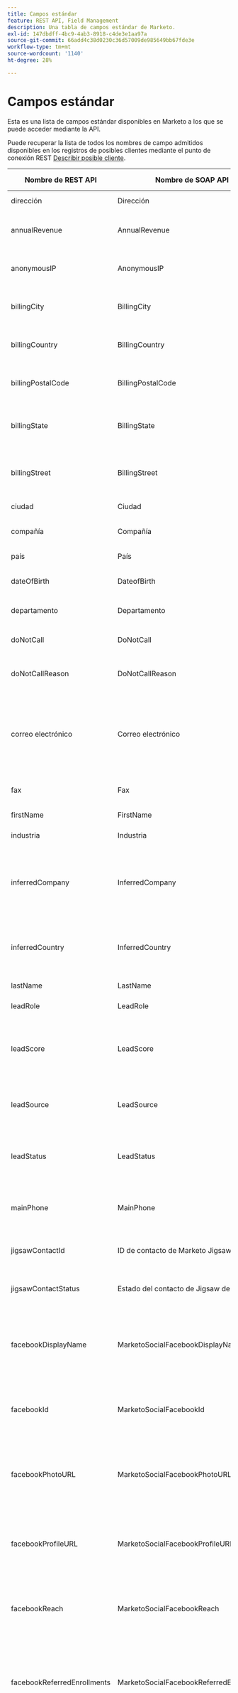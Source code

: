 ```yaml
---
title: Campos estándar
feature: REST API, Field Management
description: Una tabla de campos estándar de Marketo.
exl-id: 147dbdff-4bc9-4ab3-8918-c4de3e1aa97a
source-git-commit: 66add4c38d0230c36d57009de985649bb67fde3e
workflow-type: tm+mt
source-wordcount: '1140'
ht-degree: 28%

---
```


# Campos estándar

Esta es una lista de campos estándar disponibles en Marketo a los que se puede acceder mediante la API.

Puede recuperar la lista de todos los nombres de campo admitidos disponibles en los registros de posibles clientes mediante el punto de conexión REST [Describir posible cliente](https://developer.adobe.com/marketo-apis/api/mapi/).

| Nombre de REST API | Nombre de SOAP API | Etiqueta descriptiva | Descripción |
| --- | --- | --- | --- |
| dirección | Dirección | Dirección | Dirección del posible cliente |
| annualRevenue | AnnualRevenue | Ingresos anuales | Ingresos anuales de la empresa del posible cliente |
| anonymousIP | AnonymousIP | IP anónima | Dirección IP de la primera visita web del posible cliente registrada |
| billingCity | BillingCity | Ciudad de facturación | Ciudad de la dirección de facturación del posible cliente |
| billingCountry | BillingCountry | País de facturación | País de la dirección de facturación del posible cliente |
| billingPostalCode | BillingPostalCode | Código postal de facturación | Código postal de la dirección de facturación del posible cliente |
| billingState | BillingState | Estado de facturación | Estado o provincia de la dirección de facturación del posible cliente |
| billingStreet | BillingStreet | Dirección de facturación | Dirección de la calle de facturación de la compañía del posible cliente |
| ciudad | Ciudad | Ciudad | Ciudad del posible cliente |
| compañía | Compañía | Nombre de la empresa | Nombre de la empresa del posible cliente |
| país | País | País | País del posible cliente |
| dateOfBirth | DateofBirth | Fecha de nacimiento | Fecha de nacimiento del posible cliente |
| departamento | Departamento | Departamento | El departamento del jefe en su compañía |
| doNotCall | DoNotCall | No llamar | Preferencia de no llamar del posible cliente |
| doNotCallReason | DoNotCallReason | Razón por la que no se debe llamar | Explicación de la preferencia de no llamar del posible cliente |
| correo electrónico | Correo electrónico | Correo electrónico | Dirección de correo electrónico del posible cliente. Campo de clave estándar de Marketo para registros de posibles clientes |
| fax | Fax | Número de fax | Número de fax del posible cliente |
| firstName | FirstName | Nombre | Nombre del posible cliente |
| industria | Industria | Industria | Sector del posible cliente |
| inferredCompany | InferredCompany | Compañía inferida | Nombre de la compañía deducido por la búsqueda inversa de IP de la primera visita web del posible cliente registrada |
| inferredCountry | InferredCountry | País inferido | País deducido por la búsqueda inversa de IP de la primera visita web del posible cliente registrada |
| lastName | LastName | Apellido | Apellido del posible cliente |
| leadRole | LeadRole | Función | El papel del líder en su compañía |
| leadScore | LeadScore | Puntaje del lead | Puntuación total otorgada al posible cliente mediante campañas y programas de puntuación |
| leadSource | LeadSource | Origen del lead | Campo que registra la fuente de la que se originó el posible cliente |
| leadStatus | LeadStatus | Estado del lead | Campo que registra el estado actual de marketing/ventas del posible cliente |
| mainPhone | MainPhone | Teléfono principal: | Número de teléfono principal de la compañía del posible cliente |
| jigsawContactId | ID de contacto de Marketo Jigsaw | Identificación de Data.com de Marketo | ID de Data.com del posible cliente, si está disponible |
| jigsawContactStatus | Estado del contacto de Jigsaw de Marketo | Estado de Data.com de Marketo | Estado de Data.com del posible cliente si está disponible |
| facebookDisplayName | MarketoSocialFacebookDisplayName | Nombre de Marketo Social para mostrar en Facebook | Nombre para mostrar de Facebook del posible cliente. Sistema rellenado durante el inicio de sesión social |
| facebookId | MarketoSocialFacebookId | Identificación de Marketo Social en Facebook | ID de Facebook del posible cliente. Sistema rellenado durante el inicio de sesión social |
| facebookPhotoURL | MarketoSocialFacebookPhotoURL | URL de imagen de Marketo Social para Facebook | URL de la foto del perfil de Facebook del posible cliente. Sistema rellenado durante el inicio de sesión social |
| facebookProfileURL | MarketoSocialFacebookProfileURL | URL de perfil de Marketo Social en Facebook | URL del perfil de Facebook del posible cliente. Sistema rellenado durante el inicio de sesión social |
| facebookReach | MarketoSocialFacebookReach | Alcance de Marketo Social en Facebook | El alcance Facebook del posible cliente. Sistema rellenado durante el inicio de sesión social |
| facebookReferredEnrollments | MarketoSocialFacebookReferredEnrollments | Ins. ref. desde Facebook de Marketo Social | Número de inscripciones conducidas atribuidas al posible cliente mediante Facebook. Sistema gestionado |
| facebookReferredVisits | MarketoSocialFacebookReferredVisits | Visitas referidas desde Facebook de Marketo Social | Número de visitas conducidas atribuidas al posible cliente mediante Facebook. Sistema gestionado |
| género | MarketoSocialGender | Sexo de Marketo Social | Sexo del posible cliente. Sistema rellenado durante el inicio de sesión social |
| lastReferredEnrollment | MarketoSocialLastReferredEnrollment | Última inscripción referida desde Marketo Social | Fecha de la última remisión completada. Sistema gestionado |
| lastReferredVisit | MarketoSocialLastReferredVisit | Última visita referida desde  Marketo Social | Fecha de la última visita conducida. Sistema gestionado |
| linkedInDisplayName | MarketoSocialLinkedInDisplayName | Nombre de Marketo Social para mostrar en LinkedIn | Nombre para mostrar de LinkedIn del posible cliente. Sistema rellenado durante el inicio de sesión social |
| linkedInId | MarketoSocialLinkedInId | Identificación de Marketo Social en LinkedIn | ID de LinkedIn del posible cliente. Sistema rellenado durante el inicio de sesión social |
| linkedInPhotoURL | MarketoSocialLinkedInPhotoURL | URL de imagen de Marketo Social para LinkedIn | URL de la foto de LinkedIn del posible cliente. Sistema rellenado durante el inicio de sesión social |
| linkedInProfileURL | MarketoSocialLinkedInProfileURL | URL de perfil de Marketo Social en LinkedIn | Perfil de LinkedIn del posible cliente. Sistema rellenado durante el inicio de sesión social |
| linkedInReach | MarketoSocialLinkedInReach | Alcance de Marketo Social en LinkedIn | Alcance de LinkedIn del posible cliente. Sistema rellenado durante el inicio de sesión social |
| linkedInReferredEnrollments | MarketoSocialLinkedInReferredEnrollments | Ins. ref. desde  LinkedIn de Marketo Social | Número de inscripciones conducidas atribuidas al posible cliente mediante LinkedIn. Sistema gestionado |
| linkedInReferredVisits | MarketoSocialLinkedInReferredVisits | Visitas referidas desde LinkedIn de Marketo Social | Número de visitas conducidas atribuidas al posible cliente mediante LinkedIn. Sistema gestionado |
| syndicationId |  - | Identificación de distribución de Marketo Social | ID social de Marketo interno del posible cliente. Sistema gestionado |
| totalReferredEnrollments | MarketoSocialTotalReferredEnrollments | Inscripciones referidas totales de Marketo Social | Número total de inscripciones de recomendación completadas atribuidas al posible cliente |
| totalReferredVisits | MarketoSocialTotalReferredVisits | Visitas referidas totales de Marketo Social | Número total de visitas conducidas atribuidas al posible cliente |
| twitterDisplayName | MarketoSocialTwitterDisplayName | Nombre de Marketo Social para mostrar en Twitter | Nombre para mostrar del Twitter del posible cliente. Sistema rellenado durante el inicio de sesión social |
| twitterId | MarketoSocialTwitterId | Identificación de Marketo Social en Twitter | ID de Twitter del posible cliente. Sistema rellenado durante el inicio de sesión social |
| twitterPhotoURL | MarketoSocialTwitterPhotoURL | URL de imagen de Marketo Social para Twitter | URL de la foto Twitter del posible cliente. Sistema rellenado durante el inicio de sesión social |
| twitterProfileURL | MarketoSocialTwitterProfileURL | URL de perfil de Marketo Social en Twitter | URL del perfil de Twitter del posible cliente. Sistema rellenado durante el inicio de sesión social |
| twitterReach | MarketoSocialTwitterReach | Alcance de Marketo Social en Twitter | Alcance del Twitter del plomo. Sistema rellenado durante el inicio de sesión social |
| twitterReferredEnrollments | MarketoSocialTwitterReferredEnrollments | Ins. ref. desde Twitter de Marketo Social | Número de inscripciones conducidas atribuidas al posible cliente mediante el Twitter. Sistema gestionado |
| twitterReferredVisits | MarketoSocialTwitterReferredVisits | Visitas referidas desde Twitter de Marketo Social | Número de visitas conducidas atribuidas al posible cliente mediante Twitter. Sistema gestionado |
| middleName | MiddleName | Segundo nombre | Segundo nombre del posible cliente |
| mobilePhone | MobilePhone | Número de teléfono móvil | Número de teléfono móvil del posible cliente |
| numberOfEmployees | NumberOfEmployees | Cantidad de empleados | Número de empleados de la compañía del posible cliente |
| teléfono | Teléfono | Número de teléfono | Número de teléfono del posible cliente |
| postalCode | PostalCode | Código postal | Código postal del posible cliente |
| clasificación | Calificación | Calificación de lead | Calificación de marketing/ventas del posible cliente |
| salutación | Saludo | Saludo | Saludo preferido del jefe, es decir, señor, señorita... etc. |
| sicCode | SICCode | Código SIC | Código de clasificación industrial estándar de la compañía del posible cliente |
| sitio | Sitio | Sitio |  |
| state | Estado | Estado | Estado del posible cliente |
| title | Título | Cargo | Puesto de responsable |
| cancelado | Suscripción cancelada | Suscripción cancelada | Estado de cancelación de suscripción del correo electrónico del posible cliente. Administrado parcialmente por el sistema. Evitará la recepción de correos electrónicos no operativos si se establece en true. |
| unsuscribedReason | UnsubscribedReason | Razón de la cancelación de la suscripción | Razón de la cancelación de la suscripción del posible cliente. Administrado parcialmente por el sistema. Se rellena con información de correo electrónico si el posible cliente ha cancelado la suscripción directamente desde un correo electrónico de Marketo. |
| sitio web | Sitio web | Sitio web | URL del sitio web de la compañía del posible cliente |
| createdAt |  - | Creado en | Hora a la que se creó inicialmente el registro de posibles clientes. Sistema gestionado |
| updatedAt |  - | Actualizado en | La última vez que se actualizó el registro de posibles clientes. Sistema gestionado |
| emailInvalid |  - | Email no válido | Estado de correo electrónico no válido. Todos los correos electrónicos a la dirección se bloquearán si se establece en true. Las devoluciones que indiquen que el correo electrónico no es válido establecen automáticamente este campo como verdadero. |
| emailInvalidCause |  - | Causa de email no válido | Causa del estado no válido del correo electrónico. El mensaje de rechazo instigador se registrará en este campo cuando el correo electrónico no válido se establezca en verdadero. |
| inferredCity |  - | Ciudad inferida | Ciudad del posible cliente deducida por la búsqueda inversa de IP de la primera visita web del posible cliente registrada. |
| inferredMetropolitanArea |  - | Área metropolitana inferida | Área metropolitana del posible cliente deducida por la búsqueda inversa de IP de la primera visita web del posible cliente registrada. |
| inferredPhoneAreaCode |  - | Código de área telefónico inferido | Código de área del teléfono del posible cliente deducido por la búsqueda inversa de IP de la primera visita web del posible cliente registrada. |
| inferredPostalCode |  - | Código postal inferido | Código postal del posible cliente deducido por la búsqueda inversa de IP de la primera visita web del posible cliente registrada. |
| inferredStateRegion |  - | Región del estado inferida | Región de estado del posible cliente deducida por la búsqueda inversa de IP de la primera visita web del posible cliente registrada. |
| isAnonymous |  - | Es anónimo | Estado anónimo del registro de posibles clientes. Sistema gestionado. |
| prioridad |  - | Prioridad | Prioridad de perspectivas de ventas del posible cliente. Sistema gestionado. |
| relativeScore |  - | Puntaje relativo | Puntuación relativa de perspectivas de ventas del posible cliente. Sistema gestionado. |
| urgencia |  - | Urgencia | Urgencia de perspectivas de ventas del posible cliente. Sistema gestionado. |

